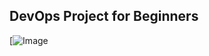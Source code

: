 ## DevOps Project for Beginners   

[![Image](https://www.udemy.com/course/valaxy-devops/?referralCode=8147A5CF4C8C7D9E253F)
